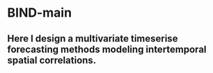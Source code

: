 # BIND-main
## Here I design a multivariate timeserise forecasting methods modeling intertemporal spatial correlations.
